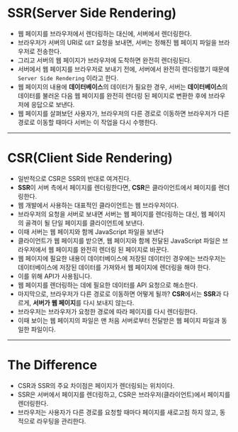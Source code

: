 # SSR(Server Side Rendering)

- 웹 페이지를 브라우저에서 렌더링하는 대신에, 서버에서 렌더링한다.
- 브라우저가 서버의 URI로 `GET` 요청을 보내면, 서버는 정해진 웹 페이지 파일을 브라우저로 전송한다.
- 그리고 서버의 웹 페이지가 브라우저에 도착하면 완전히 렌더링된다.
- 서버에서 웹 페이지를 브라우저로 보내기 전에, 서버에서 완전히 렌더링했기 때문에 `Server Side Rendering` 이라고 한다.
- 웹 페이지의 내용에 **데이터베이스**의 데이터가 필요한 경우, 서버는 **데이터베이스**의 데이터를 불러온 다음 웹 페이지를 완전히 렌더링 된 페이지로 변환한 후에 브라우저에 응답으로 보낸다.
- 웹 페이지를 살펴보던 사용자가, 브라우저의 다른 경로로 이동하면 브라우저가 다른 경로로 이동할 때마다 서버는 이 작업을 다시 수행한다.

---

# CSR(Client Side Rendering)

- 일반적으로 CSR은 SSR의 반대로 여겨진다.
- **SSR**이 서버 측에서 페이지를 렌더링한다면, **CSR**은 클라이언트에서 페이지를 렌더링한다.
- 웹 개발에서 사용하는 대표적인 클라이언트는 웹 브라우저이다.
- 브라우저의 요청을 서버로 보내면 서버는 웹 페이지를 렌더링하는 대신, 웹 페이지의 골격이 될 단일 페이지를 클라이언트에 보낸다.
- 이때 서버는 웹 페이지와 함께 JavaScript 파일을 보낸다
- 클라이언트가 웹 페이지를 받으면, 웹 페이지와 함께 전달된 JavaScript 파일은 브라우저에서 웹 페이지를 완전히 렌더링 된 페이지로 바꾼다.
- 웹 페이지에 필요한 내용이 데이터베이스에 저장된 데이터인 경우에는 브라우저는 데이터베이스에 저장된 데이터를 가져와서 웹 페이지에 렌더링을 해야 한다.
- 이를 위해 API가 사용됩니다.
- 웹 페이지를 렌더링하는 데에 필요한 데이터를 API 요청으로 해소한다.
- 마지막으로, 브라우저가 다른 경로로 이동하면 어떻게 될까? **CSR**에서는 **SSR**과 다르게, **서버가 웹 페이지**를 다시 보내지 않는다.
- 브라우저는 브라우저가 요청한 경로에 따라 페이지를 다시 렌더링한다.
- 이때 보이는 웹 페이지의 파일은 맨 처음 서버로부터 전달받은 웹 페이지 파일과 동일한 파일이다.

---

# The Difference

- CSR과 SSR의 주요 차이점은 페이지가 렌더링되는 위치이다.
- SSR은 서버에서 페이지를 렌더링하고, CSR은 브라우저(클라이언트)에서 페이지를 렌더링한다.
- 브라우저는 사용자가 다른 경로를 요청할 때마다 페이지를 새로고침 하지 않고, 동적으로 라우팅을 관리한다.
